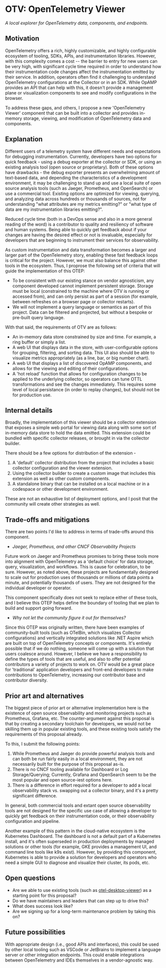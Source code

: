 # OTV: OpenTelemetry Viewer

_A local explorer for OpenTelemetry data, components, and endpoints._

## Motivation

OpenTelemetry offers a rich, highly customizable, and highly configurable
ecosystem of tooling, SDKs, APIs, and instrumentation libraries. However, with
this complexity comes a cost -- the barrier to entry for new users can be very
high, with significant cycle time required in order to understand how their
instrumentation code changes affect the instrumentation emitted by their
service. In addition, operators often find it challenging to understand
OpenTelemetry configurations at the Collector or in an SDK. While OpAMP provides
an API that can help with this, it doesn't provide a management plane or
visualization components to see and modify configurations in the browser.

To address these gaps, and others, I propose a new 'OpenTelemetry Viewer'
component that can be built into a collector and provides in-memory storage,
viewing, and modification of OpenTelemetry data and components.

## Explanation

Different users of a telemetry system have different needs and expectations for
debugging instrumentation. Currently, developers have two options for
quick feedback - using a debug exporter at the collector or SDK, or using an
existing analysis tool (open source or proprietary). Both of these options have
drawbacks - the debug exporter presents an overwhelming amount of text-based
data, and depending the characteristics of a development environment, it may be
challenging to stand up and use a local suite of open source analysis tools
(such as Jaeger, Prometheus, and OpenSearch) or use a commercial tool. Existing
options are optimized for viewing, querying, and analyzing data across hundreds
or thousands of sources, not for understanding "what attributes are my metrics
emitting?" or "what type of data are my instrumentation libraries emitting?".

Reduced cycle time (both in a DevOps sense and also in a more general reading of
the word) is a contributor to quality and resiliency of software and human
systems. Being able to quickly get feedback about if your changes are having the
desired effect or not is invaluable, especially for developers that are
beginning to instrument their services for observability.

As custom instrumentation and data transformation becomes a larger and larger
part of the OpenTelemetry story, enabling these fast feedback loops is critical
for the project. However, we must also balance this against other tools in the
ecosystem. Thus, I proprose the following set of criteria that will guide the
implementation of this OTEP:

- To be consistent with our existing stance on vendor agnosticism, any component
  developed cannot implement persistent storage. Storage must be local
  (constrained to the machine where OTV is running or accessed from), and can
  only persist as part of a session (for example, between refreshes on a browser
  page or collector restarts).
- We will not implement a query language or semantics as part of this project.
  Data can be filtered and projected, but without a bespoke or pre-built query
  language.

With that said, the requirements of OTV are as follows:

- An in-memory data store constrained by size and time. For example, a ring
  buffer or simply a list.
- A web UI that displays data in the store, with user-configurable options for
  grouping, filtering, and sorting data. This UI also should be able to
  visualize metrics appropriately (as a line, bar, or big number chart).
- A web UI that displays a list of discovered OpAMP components, and allows for
  the viewing and editing of their configurations.
- A 'hot reload' function that allows for configuration changes to be applied to
  the underlying collector, so operators can tune OTTL transformations and see
  the changes immediately. This requires some level of local persistance (in
  order to replay changes), but should not be for production use.

## Internal details

Broadly, the implementation of this viewer should be a collector extension that
exposes a simple web portal for viewing data along with some sort of in-memory data store
to hold the data emitted. This extension could be bundled with specific
collector releases, or brought in via the collector builder.

There should be a few options for distribution of the extension -

1. A 'default' collector distribution from the project that includes a basic
   collector configuration and the viewer extension.
2. Using the collector builder to create a custom image that includes this
   extension as well as other custom components.
3. A standalone binary that can be installed on a local machine or in a
   codespace or other development environment.

These are not an exhaustive list of deployment options, and I posit that the
community will create other strategies as well.

## Trade-offs and mitigations

There are two points I'd like to address in terms of trade-offs around this
component.

- _Jaeger, Prometheus, and other CNCF Observability Projects_

Future work on Jaeger and Prometheus promises to bring these tools more into
alignment with OpenTelemetry as a 'default choice' for data storage, query,
visualization, and workflows. This is cause for celebration, to be sure.
However, as noted above, these projects are fundamentally designed to scale out
for production uses of thousands or millions of data points a minute, and
potentially thousands of users. They are not designed for the individual
developer or operator.

This component specifically does not seek to replace either of these tools, and
I believe this OTEP helps define the boundary of tooling that we plan to build
and support going forward.

- _Why not let the community figure it out for themselves?_

Since this OTEP was originally written, there have been examples of
community-built tools (such as OTelBin, which visualizes Collector
configurations) and vertically integrated solutions like .NET Aspire which are
built on top of OpenTelemetry concepts or components. It's entirely possible
that if we do nothing, someone will come up with a solution that users coalesce
around. However, I believe we have a responsibility to define the types of tools
that are useful, and also to offer potential contributors a variety of projects
to work on. OTV would be a great place for 'traditional' application developers
and front-end developers to make contributions to OpenTelemetry, increasing our
contributor base and contributor diversity.

## Prior art and alternatives

The biggest piece of prior art or alternative implementation here is the
existence of open source observability and monitoring projects such as
Prometheus, Grafana, etc. The counter-argument against this proposal is that by
creating a secondary toolchain for developers, we would not be skilling them up
in popular existing tools, and these existing tools satisfy the requirements of
this proposal already.

To this, I submit the following points:

1. While Prometheus and Jaeger do provide powerful analysis tools and can both
   be run fairly easily in a local environment, they are not necessarily built
   for the purpose of this proposal as-is.
2. There is no CNCF tooling available for Dashboard or Log Storage/Querying;
   Currently, Grafana and OpenSearch seem to be the most popular and open
   source-iest options here.
3. There is a difference in effort required for a developer to add a local
   observability stack vs. swapping out a collector binary, and it's a pretty
   significant difference.

In general, both commercial tools and extant open source observability tools are
not designed for the specific use case of allowing a developer to quickly get
feedback on their instrumentation code, or their observability configuration and
pipeline.

Another example of this pattern in the cloud-native ecosystem is the Kubernetes
Dashboard. The dashboard is not a default part of a Kubernetes install, and it's
often superseded in production deployments by managed solutions or other tools
(for example, GKE provides a management UI, and command line tools like k9s
exist). However, by providing this component, Kubernetes is able to provide a
solution for developers and operators who need a simple GUI to diagnose and
visualize their cluster, its pods, etc.

## Open questions

- Are we able to use existing tools (such as
  [otel-desktop-viewer](https://github.com/open-telemetry/community/issues/1515))
  as a starting point for this proposal?
- Do we have maintainers and leaders that can step up to drive this?
- What does success look like?
- Are we signing up for a long-term maintenance problem by taking this on?

## Future possibilities

With appropriate design (i.e., good APIs and interfaces), this could be used by
other local tooling such as VSCode or JetBrains to implement a language server
or other integration endpoints. This could enable integrations between
OpenTelemetry and IDEs themselves in a vendor-agnostic way.
